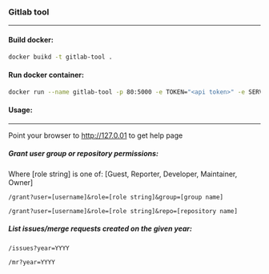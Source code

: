 ### Gitlab tool
---

#### Build docker:
```sh
docker buikd -t gitlab-tool .
```

#### Run docker container:
```sh
docker run --name gitlab-tool -p 80:5000 -e TOKEN="<api token>" -e SERVER="<gitlab server>" gitlab-tool:latest
```

#### Usage:
---
Point your browser to http://127.0.01 to get help page

##### Grant user group or repository permissions:

Where [role string] is one of: [Guest, Reporter, Developer, Maintainer, Owner]  

``
/grant?user=[username]&role=[role string]&group=[group name]  
  ``

``
/grant?user=[username]&role=[role string]&repo=[repository name]
``
  

##### List issues/merge requests created on the given year:

``
/issues?year=YYYY  
``

``
/mr?year=YYYY
``
